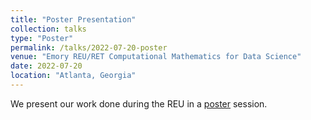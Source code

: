 ```yaml
---
title: "Poster Presentation"
collection: talks
type: "Poster"
permalink: /talks/2022-07-20-poster
venue: "Emory REU/RET Computational Mathematics for Data Science"
date: 2022-07-20
location: "Atlanta, Georgia"
---
```


We present our work done during the REU in a <a href="https://github.com/ethanjyoung/ethanjyoung.github.io/raw/master/files/reu_poster.pdf" download>poster</a> session.
